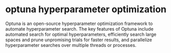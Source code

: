 # optuna hyperparameter optimization
Optuna is an open-source hyperparameter optimization framework to automate hyperparameter search. The key features of Optuna include automated search for optimal hyperparameters, efficiently search large spaces and prune unpromising trials for faster results, and parallelize hyperparameter searches over multiple threads or processes.
